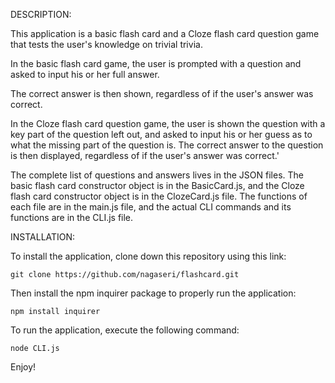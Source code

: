 DESCRIPTION: 

This application is a basic flash card and a Cloze flash card question game that tests the user's knowledge on trivial trivia. 

In the basic flash card game, the user is prompted with a question and asked to input his or her full answer. 

The correct answer is then shown, regardless of if the user's answer was correct.

In the Cloze flash card question game, the user is shown the question with a key part of the question left out, and asked to input his or her guess as to what the missing part of the question is. The correct answer to the question is then displayed, regardless of if the user's answer was correct.'

The complete list of questions and answers lives in the JSON files. The basic flash card constructor object is in the BasicCard.js, and the Cloze flash card constructor object is in the ClozeCard.js file. The functions of each file are in the main.js file, and the actual CLI commands and its functions are in the CLI.js file. 

INSTALLATION: 

To install the application, clone down this repository using this link:

    git clone https://github.com/nagaseri/flashcard.git

Then install the npm inquirer package to properly run the application: 

    npm install inquirer

To run the application, execute the following command: 

    node CLI.js

Enjoy!
